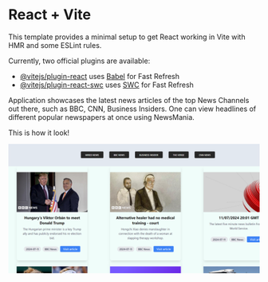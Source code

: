 # React + Vite

This template provides a minimal setup to get React working in Vite with HMR and some ESLint rules.

Currently, two official plugins are available:

- [@vitejs/plugin-react](https://github.com/vitejs/vite-plugin-react/blob/main/packages/plugin-react/README.md) uses [Babel](https://babeljs.io/) for Fast Refresh
- [@vitejs/plugin-react-swc](https://github.com/vitejs/vite-plugin-react-swc) uses [SWC](https://swc.rs/) for Fast Refresh


Application showcases the latest news articles of the top News Channels out there, such as BBC, CNN, Business Insiders. One can view headlines of different popular newspapers at once using NewsMania.

This is how it look!

![alt text](https://github.com/namanzzz/NewsMania/blob/master/Screenshot.png?raw=true)
